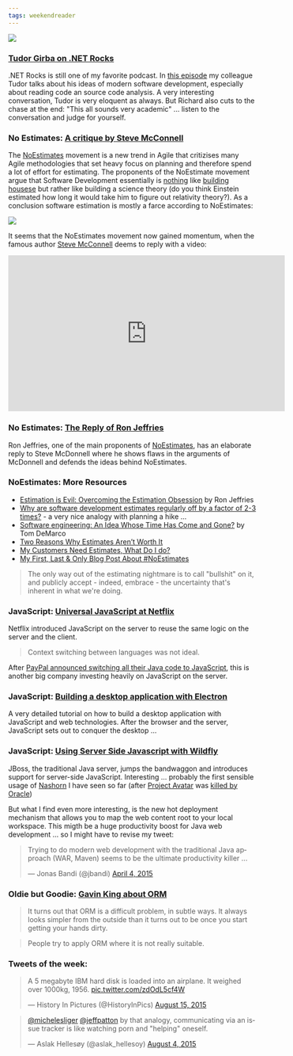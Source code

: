 ```yaml
---
tags: weekendreader
---
```

<img class="jb-main-img" src="https://lh3.googleusercontent.com/-BXzHNjRJJVo/Vc9FF4zOPdI/AAAAAAAACWc/xfRgv44yODM/s912-Ic42/WR33.png">

### [Tudor Girba on .NET Rocks](https://www.dotnetrocks.com/default.aspx?showNum=1172)
.NET Rocks is still one of my favorite podcast. In [this episode](https://www.dotnetrocks.com/default.aspx?showNum=1172) my colleague Tudor talks about his ideas of modern software development, especially about reading code an source code analysis. 
A very interesting conversation, Tudor is very eloquent as always. But Richard also cuts to the chase at the end: "This all sounds very academic" ... listen to the conversation and judge for yourself.

### No Estimates: [A critique by Steve McConnell](https://www.youtube.com/watch?v=55tfYRajpFI&feature=youtu.be) 
The [NoEstimates](https://twitter.com/search?src=typd&q=#noestimates) movement is a new trend in Agile that critizises many Agile methodologies that set heavy focus on planning and therefore spend a lot of effort for estimating. 
The proponents of the NoEstimate movement argue that Software Development essentially is [nothing](http://blog.tablexi.com/2013/01/why-building-software-is-not-like-building-a-house/developers/) like [building housese](http://www.wired.com/2013/01/code-bugs-programming-why-we-need-specs/) but rather like building a science theory (do you think Einstein estimated how long it would take him to figure out relativity theory?). 
As a conclusion software estimation is mostly a farce according to NoEstimates:

[<img class="jb-main-img" src="http://lh4.ggpht.com/-RbdH5_lTvro/U8GbBK7i_OI/AAAAAAAAB4I/Ae2IjKP5Ptk/BrtAGhlCIAEZa-4.jpg?imgmax=800" >](http://lh4.ggpht.com/-RbdH5_lTvro/U8GbBK7i_OI/AAAAAAAAB4I/Ae2IjKP5Ptk/BrtAGhlCIAEZa-4.jpg?imgmax=800)

It seems that the NoEstimates movement now gained momentum, when the famous author [Steve McConnell](http://www.stevemcconnell.com/) deems to reply with a video:
<iframe width="560" height="315" src="https://www.youtube.com/embed/55tfYRajpFI" frameborder="0" allowfullscreen></iframe>


### No Estimates: [The Reply of Ron Jeffries ](http://ronjeffries.com/articles/015-jul/mcconnell/) 
Ron Jeffries, one of the main proponents of [NoEstimates](https://twitter.com/search?src=typd&q=#noestimates), has an elaborate reply to Steve McDonnell where he shows flaws in the arguments of McDonnell and defends the ideas behind NoEstimates.

### NoEstimates: More Resources

- [Estimation is Evil: Overcoming the Estimation Obsession](https://pragprog.com/magazines/2013-02/estimation-is-evil) by Ron Jeffries
- [Why are software development estimates regularly off by a factor of 2-3 times?](http://www.michaelrwolfe.com/2013/10/19/50/) - a very nice analogy with planning a hike ...
- [Software engineering: An Idea Whose Time Has Come and Gone?](http://www2.computer.org/cms/Computer.org/ComputingNow/homepage/2009/0709/rW_SO_Viewpoints.pdf) by Tom DeMarco 
- [Two Reasons Why Estimates Aren’t Worth It](http://www.petrikainulainen.net/software-development/processes/two-reasons-why-estimates-arent-worth-it/)
- [My Customers Need Estimates, What Do I do?](http://zuill.us/WoodyZuill/2013/05/13/my-customers-need-estimates-what-do-i-do/)
- [My First, Last & Only Blog Post About #NoEstimates](http://codemanship.co.uk/parlezuml/blog/?postid=1316)


> The only way out of the estimating nightmare is to call "bullshit" on  it, and publicly accept - indeed, embrace - the uncertainty that's inherent in what we're doing.

### JavaScript: [Universal JavaScript at Netflix](http://techblog.netflix.com/2015/08/making-netflixcom-faster.html)
Netflix introduced JavaScript on the server to reuse the same logic on the server and the client.

> Context switching between languages was not ideal.

After [PayPal announced switching all their Java code to JavaScript](http://www.zdnet.com/article/how-replacing-java-with-javascript-is-paying-off-for-paypal/), this is another big company investing heavily on JavaScript on the server.


### JavaScript: [Building a desktop application with Electron](https://medium.com/developers-writing/building-a-desktop-application-with-electron-204203eeb658) 
A very detailed tutorial on how to build a desktop application with JavaScript and web technologies. 
After the browser and the server, JavaScript sets out to conquer the desktop ...

### JavaScript: [Using Server Side Javascript with Wildfly](http://wildfly.org/news/2015/08/10/Javascript-Support-In-Wildfly/)
JBoss, the traditional Java server, jumps the bandwaggon and introduces support for server-side JavaScript. Interesting ... probably the first sensible usage of [Nashorn](http://www.oracle.com/technetwork/articles/java/jf14-nashorn-2126515.html) I have seen so far (after [Project Avatar](https://avatar.java.net/) was [killed by Oracle](https://blogs.oracle.com/theaquarium/entry/project_avatar_update))

But what I find even more interesting, is the new hot deployment mechanism that allows you to map the web content root to your local workspace. This migth be a huge productivity boost for Java web development ... so I might have to revise my tweet:

<blockquote class="twitter-tweet" lang="en"><p lang="en" dir="ltr">Trying to do modern web development with the traditional Java approach (WAR, Maven) seems to be the ultimate productivity killer ...</p>&mdash; Jonas Bandi (@jbandi) <a href="https://twitter.com/jbandi/status/584334301086482434">April 4, 2015</a></blockquote>
<script async src="//platform.twitter.com/widgets.js" charset="utf-8"></script>

### Oldie but Goodie: [Gavin King about ORM](http://www.javaperformancetuning.com/news/interview041.shtml)

> It turns out that ORM is a difficult problem, in subtle ways. It always looks simpler from the outside than it turns out to be once you start getting your hands dirty.
 
> People try to apply ORM where it is not really suitable.


### Tweets of the week:

<blockquote class="twitter-tweet" lang="en"><p lang="en" dir="ltr">A 5 megabyte IBM hard disk is loaded into an airplane. It weighed over 1000kg, 1956. <a href="http://t.co/zdOdL5cf4W">pic.twitter.com/zdOdL5cf4W</a></p>&mdash; History In Pictures (@HistoryInPics) <a href="https://twitter.com/HistoryInPics/status/632363849417629697">August 15, 2015</a></blockquote>
<script async src="//platform.twitter.com/widgets.js" charset="utf-8"></script>


<blockquote class="twitter-tweet" lang="en"><p lang="en" dir="ltr"><a href="https://twitter.com/michelesliger">@michelesliger</a> <a href="https://twitter.com/jeffpatton">@jeffpatton</a> by that analogy, communicating via an issue tracker is like watching porn and &quot;helping&quot; oneself.</p>&mdash; Aslak Hellesøy (@aslak_hellesoy) <a href="https://twitter.com/aslak_hellesoy/status/628658370405339136">August 4, 2015</a></blockquote>
<script async src="//platform.twitter.com/widgets.js" charset="utf-8"></script>